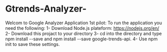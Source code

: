 # Gtrends-Analyzer-
Welcom to Google Analyzer Application 1st pilot:
To run the application you need the following:
1- Download Node.js plateform: https://nodejs.org/en/ 
2- Download this projact to your directory
3- cd into the directory and type npm install --save  and npm install --save google-trends-api.
4- Use npm init to save these settings.
